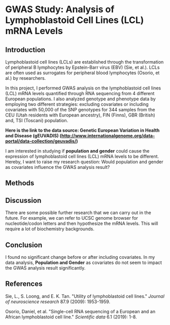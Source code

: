 # GWAS Study: Analysis of Lymphoblastoid Cell Lines (LCL) mRNA Levels

## Introduction

Lymphoblastoid cell lines (LCLs) are established through the transformation of peripheral B lymphocytes by Epstein-Barr virus (EBV) (Sie, et al.). LCLs are often used as surrogates for peripheral blood lymphocytes (Osorio, et al.) by researchers.

In this project, I performed GWAS analysis on the lymphoblastoid cell lines (LCL) mRNA levels quantified through RNA sequencing from 4 different European populations. I also analyzed genotype and phenotype data by employing two different strategies: excluding covariates or including covariates with 50,000 of the SNP genotypes for 344 samples from the CEU (Utah residents with European ancestry), FIN (Finns), GBR (British) and, TSI (Toscani) population.

**Here is the link to the data source: Genetic European Variation in Health and Disease (gEUVADIS) (http://www.internationalgenome.org/data-portal/data-collection/geuvadis/)**

I am interested in studying if **population and gender** could cause the expression of lymphoblastoid cell lines (LCL) mRNA levels to be different. Hereby, I want to raise my research question: Would population and gender as covariates influence the GWAS analysis result?

## Methods

## Discussion

There are some possible further research that we can carry out in the future. For example, we can refer to UCSC genome browser for nucleotide/codon letters and then hypothesize the mRNA levels. This will require a lot of biochemistry backgrounds.

## Conclusion

I found no significant change before or after including covariates. In my data analysis, **Population and Gender** as covariates do not seem to impact the GWAS analysis result significantly.

## References

Sie, L., S. Loong, and E. K. Tan. "Utility of lymphoblastoid cell lines." *Journal of neuroscience research* 87.9 (2009): 1953-1959.

Osorio, Daniel, et al. "Single-cell RNA sequencing of a European and an African lymphoblastoid cell line." *Scientific data* 6.1 (2019): 1-8.
